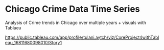 # Chicago Crime Data Time Series 
  Analysis of Crime trends in Chicago over multiple years + visuals with Tablaeu

  https://public.tableau.com/app/profile/tulani.aytch/viz/CoreProject4withTableau_16811680098010/Story1 
